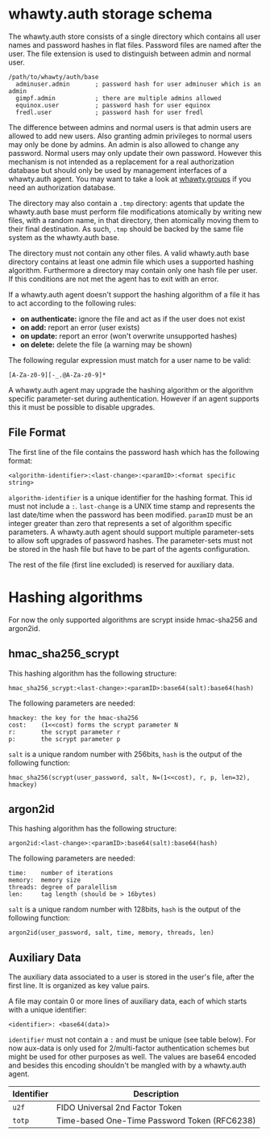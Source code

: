 # whawty.auth storage schema

The whawty.auth store consists of a single directory which contains all
user names and password hashes in flat files. Password files are named
after the user. The file extension is used to distinguish between admin
and normal user.

    /path/to/whawty/auth/base
      adminuser.admin       ; password hash for user adminuser which is an admin
      gimpf.admin           ; there are multiple admins allowed
      equinox.user          ; password hash for user equinox
      fredl.user            ; password hash for user fredl

The difference between admins and normal users is that admin users are
allowed to add new users. Also granting admin privileges to normal users
may only be done by admins. An admin is also allowed to change any password.
Normal users may only update their own password.
However this mechanism is not intended as a replacement for a real authorization
database but should only be used by management interfaces of a whawty.auth agent.
You may want to take a look at [whawty.groups](https://github.com/whawty/groups)
if you need an authorization database.

The directory may also contain a `.tmp` directory: agents that update
the whawty.auth base must perform file modifications atomically by
writing new files, with a random name, in that directory, then
atomically moving them to their final destination.  As such, `.tmp`
should be backed by the same file system as the whawty.auth base.

The directory must not contain any other files. A valid whawty.auth base
directory contains at least one admin file which uses a supported hashing
algorithm.
Furthermore a directory may contain only one hash file per user.
If this conditions are not met the agent has to exit with an error.

If a whawty.auth agent doesn't support the hashing algorithm of a file it has
to act according to the following rules:

- **on authenticate:** ignore the file and act as if the user does not exist
- **on add:** report an error (user exists)
- **on update:** report an error (won't overwrite unsupported hashes)
- **on delete:** delete the file (a warning may be shown)

The following regular expression must match for a user name to be valid:

    [A-Za-z0-9][-_.@A-Za-z0-9]*

A whawty.auth agent may upgrade the hashing algorithm or the algorithm specific
parameter-set during authentication. However if an agent supports this it must
be possible to disable upgrades.


## File Format

The first line of the file contains the password hash which has the following format:

    <algorithm-identifier>:<last-change>:<paramID>:<format specific string>

`algorithm-identifier` is a unique identifier for the hashing format. This id must
not include a `:`. `last-change` is a UNIX time stamp and represents the last
date/time when the password has been modified. `paramID` must be an integer greater
than zero that represents a set of algorithm specific parameters.
A whawty.auth agent should support multiple parameter-sets to allow soft upgrades
of password hashes. The parameter-sets must not be stored in the hash file but have
to be part of the agents configuration.

The rest of the file (first line excluded) is reserved for auxiliary data.


# Hashing algorithms

For now the only supported algorithms are scrypt inside hmac-sha256 and argon2id.

## hmac_sha256_scrypt

This hashing algorithm has the following structure:

    hmac_sha256_scrypt:<last-change>:<paramID>:base64(salt):base64(hash)

The following parameters are needed:

    hmackey: the key for the hmac-sha256
    cost:    (1<<cost) forms the scrypt parameter N
    r:       the scrypt parameter r
    p:       the scrypt parameter p

`salt` is a unique random number with 256bits, `hash` is the output of the following
function:

    hmac_sha256(scrypt(user_password, salt, N=(1<<cost), r, p, len=32), hmackey)

## argon2id

This hashing algorithm has the following structure:

    argon2id:<last-change>:<paramID>:base64(salt):base64(hash)

The following parameters are needed:

    time:    number of iterations
    memory:  memory size
    threads: degree of paralellism
    len:     tag length (should be > 16bytes)

`salt` is a unique random number with 128bits, `hash` is the output of the following
function:

    argon2id(user_password, salt, time, memory, threads, len)


## Auxiliary Data

The auxiliary data associated to a user is stored in the user's file, after the
first line.  It is organized as key value pairs.

A file may contain 0 or more lines of auxiliary data,
each of which starts with a unique identifier:

    <identifier>: <base64(data)>

`identifier` must not contain a `:` and must be unique (see table below). For now
aux-data is only used for 2/multi-factor authentication schemes but might be used
for other purposes as well. The values are base64 encoded and besides this encoding
shouldn't be mangled with by a whawty.auth agent.


| Identifier | Description                                  |
|------------|----------------------------------------------|
| `u2f`      | FIDO Universal 2nd Factor Token              |
| `totp`     | Time-based One-Time Password Token (RFC6238) |
